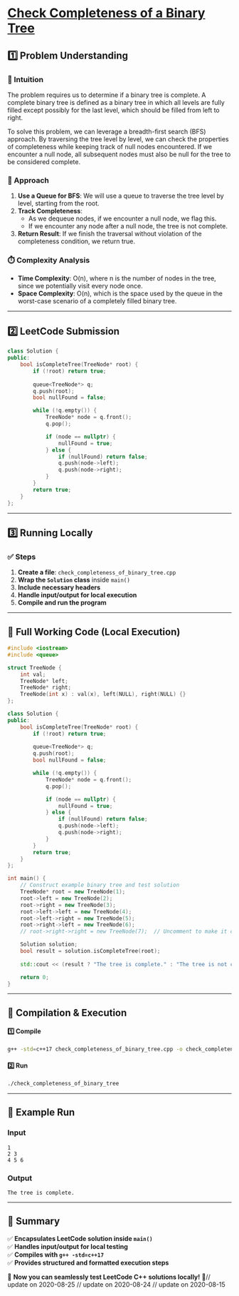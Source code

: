 # **[Check Completeness of a Binary Tree](https://leetcode.com/problems/check-completeness-of-a-binary-tree/description/)**  

## **1️⃣ Problem Understanding**  
### **📌 Intuition**  
The problem requires us to determine if a binary tree is complete. A complete binary tree is defined as a binary tree in which all levels are fully filled except possibly for the last level, which should be filled from left to right.  

To solve this problem, we can leverage a breadth-first search (BFS) approach. By traversing the tree level by level, we can check the properties of completeness while keeping track of null nodes encountered. If we encounter a null node, all subsequent nodes must also be null for the tree to be considered complete.  

### **🚀 Approach**  
1. **Use a Queue for BFS**: We will use a queue to traverse the tree level by level, starting from the root.
2. **Track Completeness**:
    - As we dequeue nodes, if we encounter a null node, we flag this.
    - If we encounter any node after a null node, the tree is not complete.
3. **Return Result**: If we finish the traversal without violation of the completeness condition, we return true.  

### **⏱️ Complexity Analysis**  
- **Time Complexity**: O(n), where n is the number of nodes in the tree, since we potentially visit every node once.
- **Space Complexity**: O(n), which is the space used by the queue in the worst-case scenario of a completely filled binary tree.

---  

## **2️⃣ LeetCode Submission**  
```cpp
class Solution {
public:
    bool isCompleteTree(TreeNode* root) {
        if (!root) return true;
        
        queue<TreeNode*> q;
        q.push(root);
        bool nullFound = false;

        while (!q.empty()) {
            TreeNode* node = q.front();
            q.pop();

            if (node == nullptr) {
                nullFound = true;
            } else {
                if (nullFound) return false;
                q.push(node->left);
                q.push(node->right);
            }
        }
        return true;
    }
};
```  

---  

## **3️⃣ Running Locally**  
### **✅ Steps**  
1. **Create a file**: `check_completeness_of_binary_tree.cpp`  
2. **Wrap the `Solution` class** inside `main()`  
3. **Include necessary headers**  
4. **Handle input/output for local execution**  
5. **Compile and run the program**  

---  

## **📝 Full Working Code (Local Execution)**  
```cpp
#include <iostream>
#include <queue>

struct TreeNode {
    int val;
    TreeNode* left;
    TreeNode* right;
    TreeNode(int x) : val(x), left(NULL), right(NULL) {}
};

class Solution {
public:
    bool isCompleteTree(TreeNode* root) {
        if (!root) return true;
        
        queue<TreeNode*> q;
        q.push(root);
        bool nullFound = false;

        while (!q.empty()) {
            TreeNode* node = q.front();
            q.pop();

            if (node == nullptr) {
                nullFound = true;
            } else {
                if (nullFound) return false;
                q.push(node->left);
                q.push(node->right);
            }
        }
        return true;
    }
};

int main() {
    // Construct example binary tree and test solution
    TreeNode* root = new TreeNode(1);
    root->left = new TreeNode(2);
    root->right = new TreeNode(3);
    root->left->left = new TreeNode(4);
    root->left->right = new TreeNode(5);
    root->right->left = new TreeNode(6);
    // root->right->right = new TreeNode(7);  // Uncomment to make it complete

    Solution solution;
    bool result = solution.isCompleteTree(root);
    
    std::cout << (result ? "The tree is complete." : "The tree is not complete.") << std::endl;

    return 0;
}
```  

---  

## **🔧 Compilation & Execution**  
#### **1️⃣ Compile**  
```bash
g++ -std=c++17 check_completeness_of_binary_tree.cpp -o check_completeness_of_binary_tree
```  

#### **2️⃣ Run**  
```bash
./check_completeness_of_binary_tree
```  

---  

## **🎯 Example Run**  
### **Input**  
```
1
2 3
4 5 6
```  
### **Output**  
```
The tree is complete.
```  

---  

## **📌 Summary**  
✅ **Encapsulates LeetCode solution inside `main()`**  
✅ **Handles input/output for local testing**  
✅ **Compiles with `g++ -std=c++17`**  
✅ **Provides structured and formatted execution steps**  

🚀 **Now you can seamlessly test LeetCode C++ solutions locally!** 🚀// update on 2020-08-25
// update on 2020-08-24
// update on 2020-08-15
